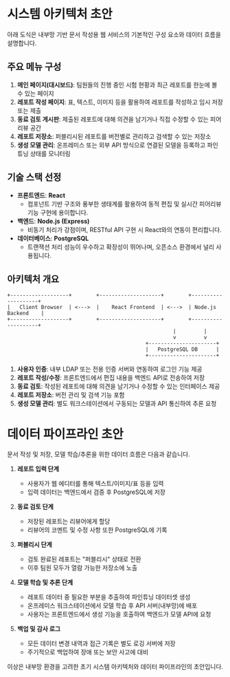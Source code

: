 # 시스템 아키텍처 초안

아래 도식은 내부망 기반 문서 작성용 웹 서비스의 기본적인 구성 요소와 데이터 흐름을 설명합니다.

## 주요 메뉴 구성
1. **메인 페이지(대시보드)**: 팀원들의 진행 중인 시험 현황과 최근 레포트를 한눈에 볼 수 있는 페이지
2. **레포트 작성 페이지**: 표, 텍스트, 이미지 등을 활용하여 레포트를 작성하고 임시 저장 또는 제출
3. **동료 검토 게시판**: 제출된 레포트에 대해 의견을 남기거나 직접 수정할 수 있는 피어 리뷰 공간
4. **레포트 저장소**: 퍼블리시된 레포트를 버전별로 관리하고 검색할 수 있는 저장소
5. **생성 모델 관리**: 온프레미스 또는 외부 API 방식으로 연결된 모델을 등록하고 파인튜닝 상태를 모니터링

## 기술 스택 선정
- **프론트엔드**: **React**
  - 컴포넌트 기반 구조와 풍부한 생태계를 활용하여 동적 편집 및 실시간 피어리뷰 기능 구현에 용이합니다.
- **백엔드**: **Node.js (Express)**
  - 비동기 처리가 강점이며, RESTful API 구현 시 React와의 연동이 편리합니다.
- **데이터베이스**: **PostgreSQL**
  - 트랜잭션 처리 성능이 우수하고 확장성이 뛰어나며, 오픈소스 환경에서 널리 사용됩니다.

## 아키텍처 개요
```
+-------------------+        +--------------------+        +--------------------+
|   Client Browser  | <--->  |    React Frontend  | <--->  | Node.js Backend    |
+-------------------+        +--------------------+        +--------------------+
                                                      |         |
                                                      v         v
                                             +----------------------+
                                             |   PostgreSQL DB      |
                                             +----------------------+
```

1. **사용자 인증**: 내부 LDAP 또는 전용 인증 서버와 연동하여 로그인 기능 제공
2. **레포트 작성/수정**: 프론트엔드에서 편집 내용을 백엔드 API로 전송하여 저장
3. **동료 검토**: 작성된 레포트에 대해 의견을 남기거나 수정할 수 있는 인터페이스 제공
4. **레포트 저장소**: 버전 관리 및 검색 기능 포함
5. **생성 모델 관리**: 별도 워크스테이션에서 구동되는 모델과 API 통신하여 추론 요청


# 데이터 파이프라인 초안

문서 작성 및 저장, 모델 학습/추론을 위한 데이터 흐름은 다음과 같습니다.

1. **레포트 입력 단계**
   - 사용자가 웹 에디터를 통해 텍스트/이미지/표 등을 입력
   - 입력 데이터는 백엔드에서 검증 후 PostgreSQL에 저장

2. **동료 검토 단계**
   - 저장된 레포트는 리뷰어에게 할당
   - 리뷰어의 코멘트 및 수정 사항 또한 PostgreSQL에 기록

3. **퍼블리시 단계**
   - 검토 완료된 레포트는 "퍼블리시" 상태로 전환
   - 이후 팀원 모두가 열람 가능한 저장소에 노출

4. **모델 학습 및 추론 단계**
   - 레포트 데이터 중 필요한 부분을 추출하여 파인튜닝 데이터셋 생성
   - 온프레미스 워크스테이션에서 모델 학습 후 API 서버(내부망)에 배포
   - 사용자는 프론트엔드에서 생성 기능을 호출하여 백엔드가 모델 API에 요청

5. **백업 및 감사 로그**
   - 모든 데이터 변경 내역과 접근 기록은 별도 로깅 서버에 저장
   - 주기적으로 백업하여 장애 또는 보안 사고에 대비

이상은 내부망 환경을 고려한 초기 시스템 아키텍처와 데이터 파이프라인의 초안입니다.
